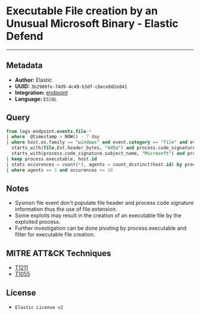# Executable File creation by an Unusual Microsoft Binary - Elastic Defend

---

## Metadata

- **Author:** Elastic
- **UUID:** `3b2900fe-74d9-4c49-b3df-cbeceb02e841`
- **Integration:** [endpoint](https://docs.elastic.co/integrations/endpoint)
- **Language:** `ES|QL`

## Query

```sql
from logs-endpoint.events.file-* 
| where  @timestamp > NOW() - 7 day 
| where host.os.family == "windows" and event.category == "file" and event.action == "creation" and 
  starts_with(file.Ext.header_bytes, "4d5a") and process.code_signature.status == "trusted" and 
  starts_with(process.code_signature.subject_name, "Microsoft") and process.executable rlike """[c-fC-F]:\\Windows\\(System32|SysWOW64)\\[a-zA-Z0-9_]+.exe"""
| keep process.executable, host.id
| stats occurences = count(*), agents = count_distinct(host.id) by process.executable
| where agents == 1 and occurences <= 10
```

## Notes

- Sysmon file event don't populate file header and process code signature information thus the use of file.extension.
- Some exploits may result in the creation of an executable file by the exploited process.
- Further investigation can be done pivoting by process.executable and filter for executable file creation.
## MITRE ATT&CK Techniques

- [T1211](https://attack.mitre.org/techniques/T1211)
- [T1055](https://attack.mitre.org/techniques/T1055)

## License

- `Elastic License v2`
